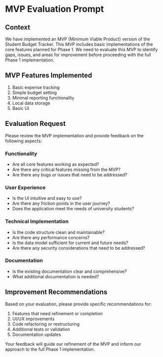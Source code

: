 # MVP Evaluation Prompt

## Context
We have implemented an MVP (Minimum Viable Product) version of the Student Budget Tracker. This MVP includes basic implementations of the core features planned for Phase 1. We need to evaluate this MVP to identify gaps, issues, and areas for improvement before proceeding with the full Phase 1 implementation.

## MVP Features Implemented
1. Basic expense tracking
2. Simple budget setting
3. Minimal reporting functionality
4. Local data storage
5. Basic UI

## Evaluation Request
Please review the MVP implementation and provide feedback on the following aspects:

### Functionality
- Are all core features working as expected?
- Are there any critical features missing from the MVP?
- Are there any bugs or issues that need to be addressed?

### User Experience
- Is the UI intuitive and easy to use?
- Are there any friction points in the user journey?
- Does the application meet the needs of university students?

### Technical Implementation
- Is the code structure clean and maintainable?
- Are there any performance concerns?
- Is the data model sufficient for current and future needs?
- Are there any security considerations that need to be addressed?

### Documentation
- Is the existing documentation clear and comprehensive?
- What additional documentation is needed?

## Improvement Recommendations
Based on your evaluation, please provide specific recommendations for:
1. Features that need refinement or completion
2. UI/UX improvements
3. Code refactoring or restructuring
4. Additional tests or validation
5. Documentation updates

Your feedback will guide our refinement of the MVP and inform our approach to the full Phase 1 implementation.
